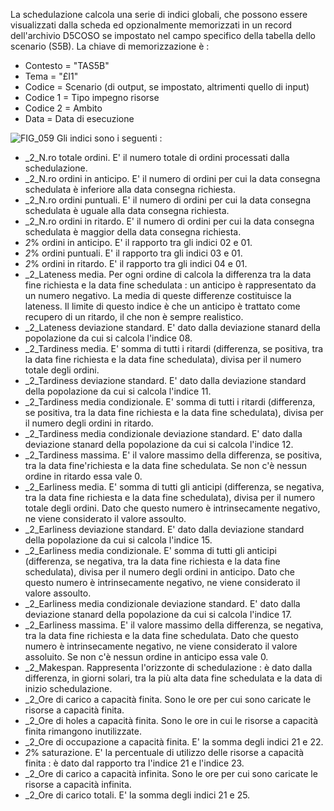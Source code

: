 La schedulazione calcola una serie di indici globali, che possono essere visualizzati dalla scheda ed opzionalmente memorizzati in un record dell'archivio D5COSO se impostato nel campo specifico della tabella dello scenario (S5B).
La chiave di memorizzazione è : 
-  Contesto = "TAS5B"
-  Tema = "£I1"
-  Codice = Scenario (di output, se impostato, altrimenti quello di input)
-  Codice 1 = Tipo impegno risorse
-  Codice 2 = Ambito
-  Data = Data di esecuzione

![FIG_059](https://doc.smeup.com/immagini/MBDOC_OPE-S5IRIS_IND/FIG_059.png)
Gli indici sono i seguenti : 

 - _2_N.ro totale ordini. E' il numero totale di ordini processati dalla schedulazione.
 - _2_N.ro ordini in anticipo. E' il numero di ordini per cui la data consegna schedulata è inferiore alla data consegna richiesta.
 - _2_N.ro ordini puntuali. E' il numero di ordini per cui la data consegna schedulata è uguale alla data consegna richiesta.
 - _2_N.ro ordini in ritardo. E' il numero di ordini per cui la data consegna schedulata è maggior della data consegna richiesta.
 - _2_% ordini in anticipo. E' il rapporto tra gli indici 02 e 01.
 - _2_% ordini puntuali. E' il rapporto tra gli indici 03 e 01.
 - _2_% ordini in ritardo. E' il rapporto tra gli indici 04 e 01.
 - _2_Lateness media. Per ogni ordine di calcola la differenza tra la data fine richiesta e la data fine schedulata :  un anticipo è rappresentato da un numero negativo. La media di queste differenze costituisce la lateness. Il limite di questo indice è che un anticipo è trattato come recupero di un ritardo, il che non è sempre realistico.
 - _2_Lateness deviazione standard. E' dato dalla deviazione stanard della popolazione da cui si calcola l'indice 08.
 - _2_Tardiness media. E' somma di tutti i ritardi (differenza, se positiva, tra la data fine richiesta e la data fine schedulata), divisa per il numero totale degli ordini.
 - _2_Tardiness deviazione standard. E' dato dalla deviazione standard della popolazione da cui si calcola l'indice 11.
 - _2_Tardiness media condizionale. E' somma di tutti i ritardi (differenza, se positiva, tra la data fine richiesta e la data fine schedulata), divisa per il numero degli ordini in ritardo.
 - _2_Tardiness media condizionale deviazione standard. E' dato dalla deviazione stanard della popolazione da cui si calcola l'indice 12.
 - _2_Tardiness massima. E' il valore massimo della differenza, se positiva, tra la data fine'richiesta e la data fine schedulata. Se non c'è nessun ordine in ritardo essa vale 0.
 - _2_Earliness media. E' somma di tutti gli anticipi (differenza, se negativa, tra la data fine richiesta e la data fine schedulata), divisa per il numero totale degli ordini. Dato che questo numero è intrinsecamente negativo, ne viene considerato il valore assoulto.
 - _2_Earliness deviazione standard. E' dato dalla deviazione standard della popolazione da cui si calcola l'indice 15.
 - _2_Earliness media condizionale. E' somma di tutti gli anticipi (differenza, se negativa, tra la data fine richiesta e la data fine schedulata), divisa per il numero degli ordini in anticipo. Dato che questo numero è intrinsecamente negativo, ne viene considerato il valore assoulto.
 - _2_Earliness media condizionale deviazione standard. E' dato dalla deviazione stanard della popolazione da cui si calcola l'indice 17.
 - _2_Earliness massima. E' il valore massimo della differenza, se negativa, tra la data fine richiesta e la data fine schedulata. Dato che questo numero è intrinsecamente negativo, ne viene considerato il valore assoluito. Se non c'è nessun ordine in anticipo essa vale 0.
 - _2_Makespan. Rappresenta l'orizzonte di schedulazione :  è dato dalla differenza, in giorni solari, tra la più alta data fine schedulata e la data di inizio schedulazione.
 - _2_Ore di carico a capacità finita. Sono le ore per cui sono caricate le risorse a capacità finita.
 - _2_Ore di holes a capacità finita. Sono le ore in cui le risorse a capacità finita rimangono inutilizzate.
 - _2_Ore di occupazione a capacità finita. E' la somma degli indici 21 e 22.
 - _2_% saturazione. E' la percentuale di utilizzo delle risorse a capacità finita :  è dato dal rapporto tra l'indice 21 e l'indice 23.
 - _2_Ore di carico a capacità infinita. Sono le ore per cui sono caricate le risorse a capacità infinita.
 - _2_Ore di carico totali. E' la somma degli indici 21 e 25.

